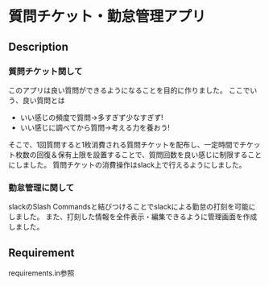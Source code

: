 質問チケット・勤怠管理アプリ
====
## Description
### 質問チケット関して
このアプリは良い質問ができるようになることを目的に作りました。
ここでいう、良い質問とは

* いい感じの頻度で質問→多すぎず少なすぎず!
* いい感じに調べてから質問→考える力を養おう!

そこで、1回質問すると1枚消費される質問チケットを配布し、一定時間でチケット枚数の回復＆保有上限を設置することで、質問回数を良い感じに制限することにしました。
質問チケットの消費操作はslack上で行えるようにしました。
### 勤怠管理に関して
slackのSlash Commandsと結びつけることでslackによる勤怠の打刻を可能にしました。
また、打刻した情報を全件表示・編集できるように管理画面を作成しました。

## Requirement
requirements.in参照





